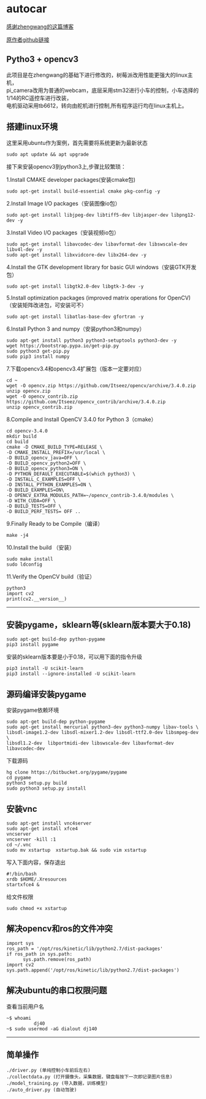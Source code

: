 # autocar

[感谢zhengwang的这篇博客](https://zhengludwig.wordpress.com/projects/self-driving-rc-car/)

[原作者github链接](https://github.com/hamuchiwa/AutoRCCar)
## Pytho3 + opencv3
此项目是在zhengwang的基础下进行修改的，树莓派改用性能更强大的linux主机，<br>
pi_camera改用为普通的webcam，底层采用stm32进行小车的控制，小车选择的1/14的RC遥控车进行改装，<br>
电机驱动采用tb6612，转向由舵机进行控制,所有程序运行均在linux主机上。

## 搭建linux环境

这里采用ubuntu作为案例，首先需要将系统更新为最新状态

	sudo apt update && apt upgrade

接下来安装opencv3到python3上,步骤比较繁琐：

1.Install CMAKE developer packages(安装cmake包)

	sudo apt-get install build-essential cmake pkg-config -y
		
2.Install Image I/O packages（安装图像io包）

	sudo apt-get install libjpeg-dev libtiff5-dev libjasper-dev libpng12-dev -y
	
3.Install Video I/O packages（安装视频io包）

	sudo apt-get install libavcodec-dev libavformat-dev libswscale-dev libv4l-dev -y
	sudo apt-get install libxvidcore-dev libx264-dev -y
	
4.Install the GTK development library for basic GUI windows（安装GTK开发包）
		
	sudo apt-get install libgtk2.0-dev libgtk-3-dev -y

5.Install optimization packages (improved matrix operations for OpenCV)（安装矩阵改进包，可安装可不）

	sudo apt-get install libatlas-base-dev gfortran -y

6.Install Python 3 and numpy（安装python3和numpy）

	sudo apt-get install python3 python3-setuptools python3-dev -y
	wget https://bootstrap.pypa.io/get-pip.py
	sudo python3 get-pip.py
	sudo pip3 install numpy
	
7.下载opencv3.4和opencv3.4扩展包（版本一定要对应）

	cd ~
	wget -O opencv.zip https://github.com/Itseez/opencv/archive/3.4.0.zip
	unzip opencv.zip
	wget -O opencv_contrib.zip https://github.com/Itseez/opencv_contrib/archive/3.4.0.zip
	unzip opencv_contrib.zip

8.Compile and Install OpenCV 3.4.0 for Python 3（cmake）
		
	cd opencv-3.4.0
	mkdir build
	cd build
	cmake -D CMAKE_BUILD_TYPE=RELEASE \
	-D CMAKE_INSTALL_PREFIX=/usr/local \
	-D BUILD_opencv_java=OFF \
	-D BUILD_opencv_python2=OFF \
	-D BUILD_opencv_python3=ON \
	-D PYTHON_DEFAULT_EXECUTABLE=$(which python3) \
	-D INSTALL_C_EXAMPLES=OFF \
	-D INSTALL_PYTHON_EXAMPLES=ON \
	-D BUILD_EXAMPLES=ON\
	-D OPENCV_EXTRA_MODULES_PATH=~/opencv_contrib-3.4.0/modules \
	-D WITH_CUDA=OFF \
	-D BUILD_TESTS=OFF \
	-D BUILD_PERF_TESTS= OFF ..

9.Finally Ready to be Compile（编译）
		
	make -j4

10.Install the build （安装）
	
	sudo make install
	sudo ldconfig

11.Verify the OpenCV build（验证）
	
	python3
	import cv2
	print(cv2.__version__)


-----------------------------------
## 安装pygame，sklearn等(sklearn版本要大于0.18)

	sudo apt-get build-dep python-pygame
	pip3 install pygame
		
  安装的sklearn版本要是小于0.18，可以用下面的指令升级
  
  	pip3 install -U scikit-learn
	pip3 install --ignore-installed -U scikit-learn


## 源码编译安装pygame

安装pygame依赖环境

	sudo apt-get build-dep python-pygame
	sudo apt-get install mercurial python3-dev python3-numpy libav-tools \
	libsdl-image1.2-dev libsdl-mixer1.2-dev libsdl-ttf2.0-dev libsmpeg-dev \
	libsdl1.2-dev  libportmidi-dev libswscale-dev libavformat-dev libavcodec-dev
下载源码
		
	hg clone https://bitbucket.org/pygame/pygame
	cd pygame
	python3 setup.py build
	sudo python3 setup.py install

## 安装vnc

    sudo apt-get install vnc4server
    sudo apt-get install xfce4
    vncserver
    vncserver -kill :1
    cd ~/.vnc
    sudo mv xstartup  xstartup.bak && sudo vim xstartup
    
 写入下面内容，保存退出
 
    #!/bin/bash
    xrdb $HOME/.Xresources
    startxfce4 &
    
  给文件权限
    
    sudo chmod +x xstartup
## 解决opencv和ros的文件冲突

	import sys
	ros_path = '/opt/ros/kinetic/lib/python2.7/dist-packages'
	if ros_path in sys.path:
          sys.path.remove(ros_path)
	import cv2
	sys.path.append('/opt/ros/kinetic/lib/python2.7/dist-packages')

## 解决ubuntu的串口权限问题

查看当前用户名

	~$ whoami
              dj40
	~$ sudo usermod -aG dialout dj140

--------------------------------
## 简单操作

	./driver.py (单纯控制小车前后左右)
	./collectdata.py (打开摄像头，采集数据，键盘每按下一次即记录图片信息)
	./model_training.py (导入数据，训练模型)
	./auto_driver.py (自动驾驶)


